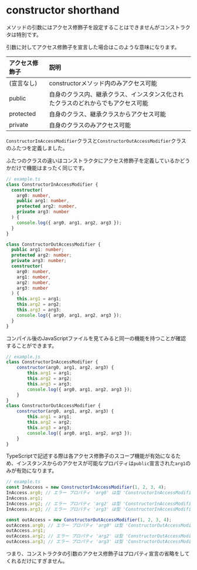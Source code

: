 # constructor shorthand

メソッドの引数にはアクセス修飾子を設定することはできませんがコンストラクタは特別です。

引数に対してアクセス修飾子を宣言した場合はこのような意味になります。

| アクセス修飾子 | 説明 |
| :--- | :--- |
| \(宣言なし\) | constructorメソッド内のみアクセス可能 |
| public | 自身のクラス内、継承クラス、インスタンス化されたクラスのどれからでもアクセス可能 |
| protected | 自身のクラス、継承クラスからアクセス可能 |
| private | 自身のクラスのみアクセス可能 |

`ConstructorInAccessModifier`クラスと`ConstructorOutAccessModifier`クラスのふたつを定義しました。

ふたつのクラスの違いはコンストラクタにアクセス修飾子を定義しているかどうかだけで機能はまったく同じです。

```typescript
// example.ts
class ConstructorInAccessModifier {
  constructor(
    arg0: number,
    public arg1: number,
    protected arg2: number,
    private arg3: number
  ) {
    console.log({ arg0, arg1, arg2, arg3 });
  }
}

class ConstructorOutAccessModifier {
  public arg1: number;
  protected arg2: number;
  private arg3: number;
  constructor(
    arg0: number,
    arg1: number,
    arg2: number,
    arg3: number
  ) {
    this.arg1 = arg1;
    this.arg2 = arg2;
    this.arg3 = arg3;
    console.log({ arg0, arg1, arg2, arg3 });
  }
}
```

コンパイル後のJavaScriptファイルを見てみると同一の機能を持つことが確認することができます。

```javascript
// example.js
class ConstructorInAccessModifier {
    constructor(arg0, arg1, arg2, arg3) {
        this.arg1 = arg1;
        this.arg2 = arg2;
        this.arg3 = arg3;
        console.log({ arg0, arg1, arg2, arg3 });
    }
}
class ConstructorOutAccessModifier {
    constructor(arg0, arg1, arg2, arg3) {
        this.arg1 = arg1;
        this.arg2 = arg2;
        this.arg3 = arg3;
        console.log({ arg0, arg1, arg2, arg3 });
    }
}
```

TypeScriptで記述する際は各アクセス修飾子のスコープ機能が有効になるため、インスタンスからのアクセスが可能なプロパティは`public`宣言された`arg1`のみが有効になります。

```typescript
// example.ts
const InAccess = new ConstructorInAccessModifier(1, 2, 3, 4);
InAccess.arg0; // エラー プロパティ 'arg0' は型 'ConstructorInAccessModifier' に存在しません。ts(2339)
InAccess.arg1;
InAccess.arg2; // エラー プロパティ 'arg2' は型 'ConstructorInAccessModifier' に存在しません。ts(2339)
InAccess.arg3; // エラー プロパティ 'arg3' は型 'ConstructorInAccessModifier' に存在しません。ts(2339)

const outAccess = new ConstructorOutAccessModifier(1, 2, 3, 4);
outAccess.arg0; // エラー プロパティ 'arg0' は型 'ConstructorOutAccessModifier' に存在しません。ts(2339)
outAccess.arg1;
outAccess.arg2; // エラー プロパティ 'arg2' は型 'ConstructorOutAccessModifier' に存在しません。ts(2339)
outAccess.arg3; // エラー プロパティ 'arg3' は型 'ConstructorOutAccessModifier' に存在しません。ts(2339)
```

つまり、コンストラクタの引数のアクセス修飾子はプロパティ宣言の省略をしてくれるだけにすぎません。

## 

